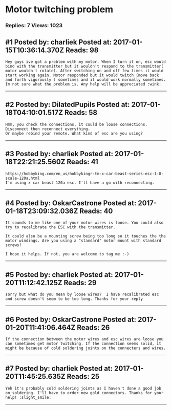 # Motor twitching problem

### Replies: 7 Views: 1023

## \#1 Posted by: charliek Posted at: 2017-01-15T10:36:14.370Z Reads: 98

```
Hey guys ive got a problem with my motor. When I turn it on, esc would bind with the transmitter but it wouldn't respond to the transmitter( motor wouldn't rotate). After switching on and off few times it would start working again. Motor responded but it would twitch (move back and forth vigorously ) sometimes and it would work normally sometimes.  Im not sure what the problem is. Any help will be appreciated :wink:
```

---
## \#2 Posted by: DilatedPupils Posted at: 2017-01-18T04:10:01.517Z Reads: 58

```
Hmm, you check the connections, it could be loose connections. Disconnect then reconnect everything. 
Or maybe rebind your remote. What kind of esc are you using?
```

---
## \#3 Posted by: charliek Posted at: 2017-01-18T22:21:25.560Z Reads: 41

```
https://hobbyking.com/en_us/hobbykingr-tm-x-car-beast-series-esc-1-8-scale-120a.html
I'm using x car beast 120a esc. I'll have a go with reconnecting.
```

---
## \#4 Posted by: OskarCastrone Posted at: 2017-01-18T23:09:32.036Z Reads: 40

```
It sounds to me like one of your motor wires is loose. You could also try to recalibrate the ESC with the transmitter. 

It could also be a mounting screw being too long so it touches the the motor windings. Are you using a "standard" motor mount with standard screws? 

I hope it helps. If not, you are welcome to tag me :-)
```

---
## \#5 Posted by: charliek Posted at: 2017-01-20T11:12:42.125Z Reads: 29

```
sorry but what do you mean by loose wires?  I have recalibrated esc and screw doesn't seem to be too long. Thanks for your reply
```

---
## \#6 Posted by: OskarCastrone Posted at: 2017-01-20T11:41:06.464Z Reads: 26

```
If the connection between the motor wires and esc wires are loose you can sometimes get motor twitching. If the connection seems solid, it might be because of cold soldering joints on the connecters and wires.
```

---
## \#7 Posted by: charliek Posted at: 2017-01-20T11:45:25.635Z Reads: 25

```
Yeh it's probably cold soldering joints as I haven't done a good job on soldering. I'll have to order new gold connectors. Thanks for your help! :slight_smile:
```

---
